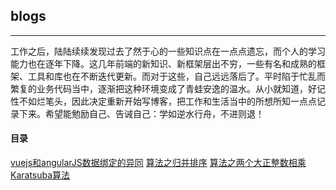## blogs
-------
工作之后，陆陆续续发现过去了然于心的一些知识点在一点点遗忘，而个人的学习能力也在逐年下降。这几年前端的新知识、新框架层出不穷，一些有名和成熟的框架、工具和库也在不断迭代更新。而对于这些，自己远远落后了。平时陷于忙乱而繁复的业务代码当中，逐渐把这种环境变成了青蛙安逸的温水。从小就知道，好记性不如烂笔头，因此决定重新开始写博客，把工作和生活当中的所想所知一点点记录下来。希望能勉励自己、告诫自己：学如逆水行舟，不进则退！


#### 目录
[vuejs和angularJS数据绑定的异同](https://github.com/front-thinking/blogs/issues/1)
[算法之归并排序](https://github.com/front-thinking/blogs/issues/2)
[算法之两个大正整数相乘Karatsuba算法](https://github.com/front-thinking/blogs/issues/3)
